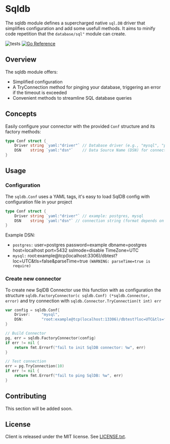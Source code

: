 # Sqldb

The sqldb module defines a supercharged native `sql.DB` driver that simplifies configuration and add some usefull methods. It aims to minify code repetition that the `database/sql"` module can create.

![tests](https://github.com/Aloe-Corporation/sqldb/actions/workflows/go.yml/badge.svg)
[![Go Reference](https://pkg.go.dev/badge/github.com/Aloe-Corporation/sqldb.svg)](https://pkg.go.dev/github.com/Aloe-Corporation/sqldb)

## Overview

The sqldb module offers:
- Simplified configuration
- A TryConnection method for pinging your database, triggering an error if the timeout is exceeded
- Convenient methods to streamline SQL database queries

## Concepts

Easily configure your connector with the provided `Conf` structure and its factory methods:

```go
type Conf struct {
	Driver string `yaml:"driver"` // Database driver (e.g., "mysql", "postgres", etc.).
	DSN    string `yaml:"dsn"`    // Data Source Name (DSN) for connecting to the database.
}
```
## Usage

### Configuration

The `sqldb.Conf` uses a YAML tags, it's easy to load SqlDB config with configuration file in your project

```go
type Conf struct {
	Driver string `yaml:"driver"` // example: postgres, mysql
	DSN    string `yaml:"dsn"` // connection string (format depends on the driver, read the associated documentation)
}
```

Example DSN:

- `postgres:` user=postgres password=example dbname=postgres host=localhost port=5432 sslmode=disable TimeZone=UTC
- `mysql:` root:example@tcp(localhost:3306)/dbtest?loc=UTC&tls=false&parseTime=true `(WARNING: parseTime=true is require)`


### Create new connector

To create new SqlDB Connector use this function with as configuration the structure `sqldb.FactoryConnector(c sqldb.Conf) (*sqldb.Connector, error)` and try connection with `sqldb.Connector.TryConnection(t int) err`

```go
var config = sqldb.Conf{
	Driver:     "mysql",
	DSN:      	"root:example@tcp(localhost:13306)/dbtest?loc=UTC&tls=false&parseTime=trueword",
}

// Build Connector
pg, err = sqldb.FactoryConnector(config)
if err != nil {
	return fmt.Errorf("fail to init SqlDB connector: %w", err)
}

// Test connection
err = pg.TryConnection(10)
if err != nil {
	return fmt.Errorf("fail to ping SqlDB: %w", err)
}

```
## Contributing

This section will be added soon.

## License

Client is released under the MIT license. See [LICENSE.txt](./LICENSE).
